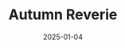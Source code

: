 ---
title: Autumn Reverie
date: 2025-01-04
layout: layouts/artwork.njk
image: /images/uploads/art-04.jpg
price: 75000
status: available
medium: Oil on canvas
width: 26
height: 32
year: 2025
tags: [oil, autumn, landscape]
buy_url:
---